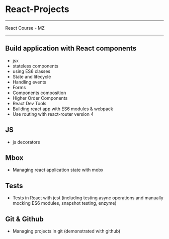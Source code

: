 # React-Projects
***
React Course - MZ
***
## Build application with React components 
* jsx
* stateless components
* using ES6 classes 
* State and lifecycle
*	Handling events
*	Forms
*	Components composition
*	Higher Order Components
*	React Dev Tools
*	Building react app with ES6 modules & webpack
* Use routing with react-router version 4

## JS 
* js decorators

## Mbox
* Managing react application state with mobx

##	Tests  
* Tests in React with jest (including testing async operations and manually mocking ES6 modules, snapshot testing, enzyme)
## Git & Github
* Managing projects in git (demonstrated with github)
